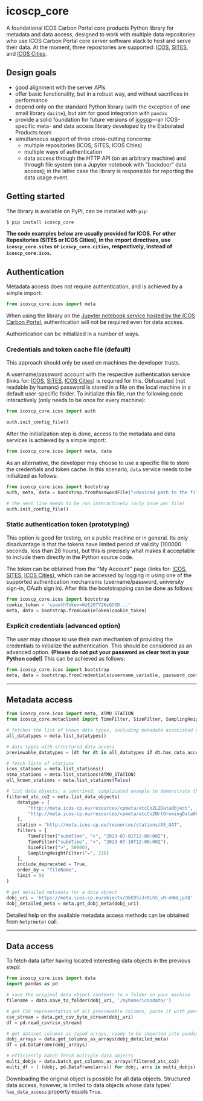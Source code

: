 # icoscp_core

A foundational ICOS Carbon Portal core products Python library for metadata and data access, designed to work with multiple data repositories who use ICOS Carbon Portal core server software stack to host and serve their data. At the moment, three repositories are supported: [ICOS](https://data.icos-cp.eu/portal/), [SITES](https://data.fieldsites.se/portal/), and [ICOS Cities](https://citydata.icos-cp.eu/portal/).

## Design goals

- good alignment with the server APIs
- offer basic functionality, but in a robust way, and without sacrifices in performance
- depend only on the standard Python library (with the exception of one small library `dacite`), but aim for good integration with `pandas`
- provide a solid foundation for future versions of [icoscp](https://pypi.org/project/icoscp/)&mdash;an ICOS-specific meta- and data access library developed by the Elaborated Products team
- simultaneous support of three cross-cutting concerns:
	- multiple repositories (ICOS, SITES, ICOS Cities)
	- multiple ways of authentication
	- data access through the HTTP API (on an arbitrary machine) and through file system (on a Jupyter notebook with "backdoor" data access); in the latter case the library is responsible for reporting the data usage event.

## Getting started

The library is available on PyPI, can be installed with `pip`:
```Bash
$ pip install icoscp_core
```

**The code examples below are usually provided for ICOS. For other Repositories (SITES or ICOS Cities), in the import directives, use `icoscp_core.sites` or `icoscp_core.cities`, respectively, instead of `icoscp_core.icos`.**

## Authentication

Metadata access does not require authentication, and is achieved by a simple import:
```Python
from icoscp_core.icos import meta
```
When using the library on the [Jupyter notebook service hosted by the ICOS Carbon Portal](https://jupyter.icos-cp.eu/), authentication will not be required even for data access. 

Authentication can be initialized in a number of ways.

### Credentials and token cache file (default)

This approach should only be used on machines the developer trusts.

A username/password account with the respective authentication service (links for: [ICOS](https://cpauth.icos-cp.eu/), [SITES](https://auth.fieldsites.se/), [ICOS Cities](https://cityauth.icos-cp.eu/)) is required for this. Obfuscated (not readable by humans) password is stored in a file on the local machine in a default user-specific folder. To initialize this file, run the following code interactively (only needs to be once for every machine):

```Python
from icoscp_core.icos import auth

auth.init_config_file()
```

After the initialization step is done, access to the metadata and data services is achieved by a simple import:
```Python
from icoscp_core.icos import meta, data
```

As an alternative, the developer may choose to use a specific file to store the credentials and token cache. In this scenario, `data` service needs to be initialized as follows:

```Python
from icoscp_core.icos import bootstrap
auth, meta, data = bootstrap.fromPasswordFile("<desired path to the file>")

# the next line needs to be run interactively (only once per file)
auth.init_config_file()
```

### Static authentication token (prototyping)

This option is good for testing, on a public machine or in general. Its only disadvantage is that the tokens have limited period of validity (100000 seconds, less than 28 hours), but this is precisely what makes it acceptable to include them directly in the Python source code.

The token can be obtained from the "My Account" page (links for: [ICOS](https://cpauth.icos-cp.eu/), [SITES](https://auth.fieldsites.se/), [ICOS Cities](https://cityauth.icos-cp.eu/)), which can be accessed by logging in using one of the supported authentication mechanisms (username/password, university sign-in, OAuth sign in). After this the bootstrapping can be done as follows:

```Python
from icoscp_core.icos import bootstrap
cookie_token = 'cpauthToken=WzE2OTY2NzQ5OD...'
meta, data = bootstrap.fromCookieToken(cookie_token)
```

### Explicit credentials (advanced option)

The user may choose to use their own mechanism of providing the credentials to initialize the authentication. This should be considered as an advanced option. **(Please do not put your password as clear text in your Python code!)** This can be achieved as follows:

```Python
from icoscp_core.icos import bootstrap
meta, data = bootstrap.fromCredentials(username_variable, password_containing_variable)
```

---

## Metadata access

```Python
from icoscp_core.icos import meta, ATMO_STATION
from icoscp_core.metaclient import TimeFilter, SizeFilter, SamplingHeightFilter

# fetches the list of known data types, including metadata associated with them
all_datatypes = meta.list_datatypes()

# data types with structured data access
previewable_datatypes = [dt for dt in all_datatypes if dt.has_data_access]

# fetch lists of stations
icos_stations = meta.list_stations()
atmo_stations = meta.list_stations(ATMO_STATION)
all_known_stations = meta.list_stations(False)

# list data objects; a contrived, complicated example to demonstrate the possibilities
filtered_atc_co2 = meta.list_data_objects(
	datatype = [
		"http://meta.icos-cp.eu/resources/cpmeta/atcCo2L2DataObject",
		"http://meta.icos-cp.eu/resources/cpmeta/atcCo2NrtGrowingDataObject"
	],
	station = "http://meta.icos-cp.eu/resources/stations/AS_GAT",
	filters = [
		TimeFilter("submTime", ">", "2023-07-01T12:00:00Z"),
		TimeFilter("submTime", "<", "2023-07-10T12:00:00Z"),
		SizeFilter(">", 50000),
		SamplingHeightFilter("=", 216)
	],
	include_deprecated = True,
	order_by = "fileName",
	limit = 50
)

# get detailed metadata for a data object
dobj_uri = 'https://meta.icos-cp.eu/objects/BbEO5i3rDLhS_vR-eNNLjp3Q'
dobj_detailed_meta = meta.get_dobj_meta(dobj_uri)
```

Detailed help on the available metadata access methods can be obtained from `help(meta)` call.

---

## Data access
To fetch data (after having located interesting data objects in the previous step):

```Python
from icoscp_core.icos import data
import pandas as pd

# save the original data object contents to a folder on your machine
filename = data.save_to_folder(dobj_uri, '/myhome/icosdata/')

# get CSV representation of all previewable columns, parse it with pandas
csv_stream = data.get_csv_byte_stream(dobj_uri)
df = pd.read_csv(csv_stream)

# get dataset columns as typed arrays, ready to be imported into pandas
dobj_arrays = data.get_columns_as_arrays(dobj_detailed_meta)
df = pd.DataFrame(dobj_arrays)

# efficiently batch-fetch multiple data objects
multi_dobjs = data.batch_get_columns_as_arrays(filtered_atc_co2)
multi_df = ( (dobj, pd.DataFrame(arrs)) for dobj, arrs in multi_dobjs)
```


Downloading the original object is possible for all data objects. Structured data access, however, is limited to data objects whose data types' `has_data_access` property equals `True`.
